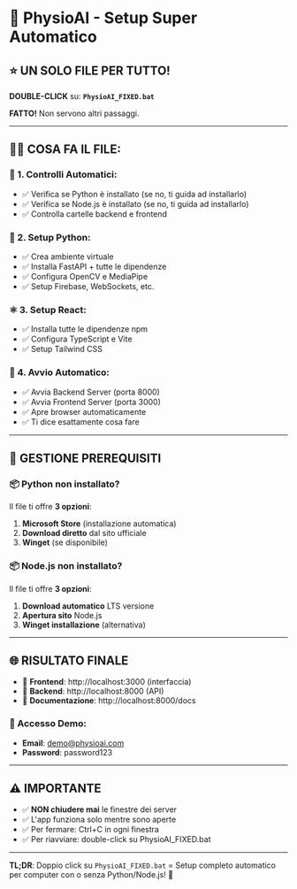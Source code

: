 # 🚀 PhysioAI - Setup Super Automatico

## ⭐ UN SOLO FILE PER TUTTO!

**DOUBLE-CLICK** su: **`PhysioAI_FIXED.bat`**

**FATTO!** Non servono altri passaggi.

---

## 👨‍💻 COSA FA IL FILE:

### 🤖 1. Controlli Automatici:
- ✅ Verifica se Python è installato (se no, ti guida ad installarlo)
- ✅ Verifica se Node.js è installato (se no, ti guida ad installarlo)
- ✅ Controlla cartelle backend e frontend

### 🔧 2. Setup Python:
- ✅ Crea ambiente virtuale
- ✅ Installa FastAPI + tutte le dipendenze
- ✅ Configura OpenCV e MediaPipe
- ✅ Setup Firebase, WebSockets, etc.

### ⚛️ 3. Setup React:
- ✅ Installa tutte le dipendenze npm
- ✅ Configura TypeScript e Vite
- ✅ Setup Tailwind CSS

### 🚀 4. Avvio Automatico:
- ✅ Avvia Backend Server (porta 8000)
- ✅ Avvia Frontend Server (porta 3000)
- ✅ Apre browser automaticamente
- ✅ Ti dice esattamente cosa fare

---

## 🎯 GESTIONE PREREQUISITI

### 📦 Python non installato?
Il file ti offre **3 opzioni**:
1. **Microsoft Store** (installazione automatica)
2. **Download diretto** dal sito ufficiale  
3. **Winget** (se disponibile)

### 📦 Node.js non installato?
Il file ti offre **3 opzioni**:
1. **Download automatico** LTS versione
2. **Apertura sito** Node.js
3. **Winget installazione** (alternativa)

---

## 🌐 RISULTATO FINALE

- 📱 **Frontend**: http://localhost:3000 (interfaccia)
- 🔧 **Backend**: http://localhost:8000 (API)  
- 📖 **Documentazione**: http://localhost:8000/docs

### 🔑 Accesso Demo:
- **Email**: demo@physioai.com
- **Password**: password123

---

## ⚠️ IMPORTANTE

- ✅ **NON chiudere mai** le finestre dei server
- ✅ L'app funziona solo mentre sono aperte
- ✅ Per fermare: Ctrl+C in ogni finestra
- ✅ Per riavviare: double-click su PhysioAI_FIXED.bat

---

**TL;DR**: Doppio click su `PhysioAI_FIXED.bat` = Setup completo automatico per computer con o senza Python/Node.js! 🎉





